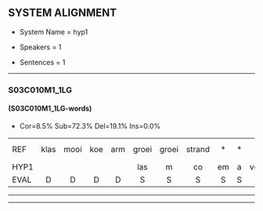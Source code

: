 
## SYSTEM ALIGNMENT

- System Name = hyp1

- Speakers = 1

- Sentences = 1

---

### S03C010M1_1LG

#### (S03C010M1_1LG-words)

- Cor=8.5%	Sub=72.3%	Del=19.1%	Ins=0.0%

|  |  |  |  |  |  |  |  |  |  |  |  |  |  |  |  |  |  |  |  |  |  |  |  |  |  |  |  |  |  |  |  |  |  |  |  |  |  |  |  |  |  |  |  |  |  |  |  |
|:--- |:---:|:---:|:---:|:---:|:---:|:---:|:---:|:---:|:---:|:---:|:---:|:---:|:---:|:---:|:---:|:---:|:---:|:---:|:---:|:---:|:---:|:---:|:---:|:---:|:---:|:---:|:---:|:---:|:---:|:---:|:---:|:---:|:---:|:---:|:---:|:---:|:---:|:---:|:---:|:---:|:---:|:---:|:---:|:---:|:---:|:---:|:---:|
| REF | klas | mooi | koe | arm | groei | groei | strand | * | * | * | * | bed*(pet) | eerst | voor | draai | sjaal | * | herfst | duur | straat*(staart) | leeuw | hoek | krant | hout | vriend | gauw | chips*(gips) | groen | feest | reis | jas | huis | paard | vijf | muts | nieuw | kind | bang | oog | zacht | schoen | plas | neus | * | knoop | *s | *s |
| HYP1 |  |  |  |  | las | m | co | em | a | venro | nd | eet | erst | voor |  |  |  | sa | hert | tard | klan | uk | umt | hut | vreemd | ga | gip | em | feest | eeest | js | a | aart | vijf | iet | nie | kin | bij | og | segt | schoen |  |  | was | ger | l | an |
| EVAL | D | D | D | D | S | S | S | S | S | S | S | S | S |  | D | D | D | S | S | S | S | S | S | S | S | S | S | S |  | S | S | S | S |  | S | S | S | S | S | S |  | D | D | S | S | S | S |
---

---
